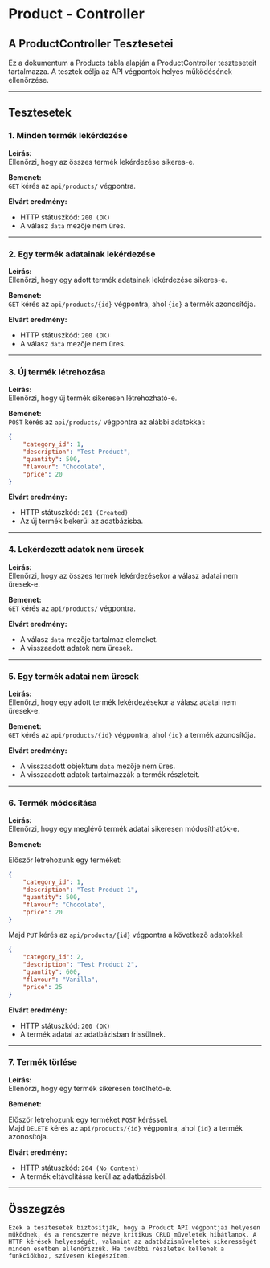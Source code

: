 # Product - Controller

## A ProductController Tesztesetei

Ez a dokumentum a Products tábla alapján a ProductController teszteseteit tartalmazza. A tesztek célja az API végpontok helyes működésének ellenőrzése.

---

## Tesztesetek

### 1. Minden termék lekérdezése

**Leírás:**  
Ellenőrzi, hogy az összes termék lekérdezése sikeres-e.

**Bemenet:**  
`GET` kérés az `api/products/` végpontra.

**Elvárt eredmény:**  
- HTTP státuszkód: `200 (OK)`
- A válasz `data` mezője nem üres.

---

### 2. Egy termék adatainak lekérdezése

**Leírás:**  
Ellenőrzi, hogy egy adott termék adatainak lekérdezése sikeres-e.

**Bemenet:**  
`GET` kérés az `api/products/{id}` végpontra, ahol `{id}` a termék azonosítója.

**Elvárt eredmény:**  
- HTTP státuszkód: `200 (OK)`
- A válasz `data` mezője nem üres.

---

### 3. Új termék létrehozása

**Leírás:**  
Ellenőrzi, hogy új termék sikeresen létrehozható-e.

**Bemenet:**  
`POST` kérés az `api/products/` végpontra az alábbi adatokkal:

```json
{
    "category_id": 1,
    "description": "Test Product",
    "quantity": 500,
    "flavour": "Chocolate",
    "price": 20
}
```

**Elvárt eredmény:**  
- HTTP státuszkód: `201 (Created)`
- Az új termék bekerül az adatbázisba.

---

### 4. Lekérdezett adatok nem üresek

**Leírás:**  
Ellenőrzi, hogy az összes termék lekérdezésekor a válasz adatai nem üresek-e.

**Bemenet:**  
`GET` kérés az `api/products/` végpontra.

**Elvárt eredmény:**  
- A válasz `data` mezője tartalmaz elemeket.
- A visszaadott adatok nem üresek.

---

### 5. Egy termék adatai nem üresek

**Leírás:**  
Ellenőrzi, hogy egy adott termék lekérdezésekor a válasz adatai nem üresek-e.

**Bemenet:**  
`GET` kérés az `api/products/{id}` végpontra, ahol `{id}` a termék azonosítója.

**Elvárt eredmény:**  
- A visszaadott objektum `data` mezője nem üres.
- A visszaadott adatok tartalmazzák a termék részleteit.

---

### 6. Termék módosítása

**Leírás:**  
Ellenőrzi, hogy egy meglévő termék adatai sikeresen módosíthatók-e.

**Bemenet:**  

Először létrehozunk egy terméket:

```json
{
    "category_id": 1,
    "description": "Test Product 1",
    "quantity": 500,
    "flavour": "Chocolate",
    "price": 20
}
```

Majd `PUT` kérés az `api/products/{id}` végpontra a következő adatokkal:

```json
{
    "category_id": 2,
    "description": "Test Product 2",
    "quantity": 600,
    "flavour": "Vanilla",
    "price": 25
}
```

**Elvárt eredmény:**  
- HTTP státuszkód: `200 (OK)`
- A termék adatai az adatbázisban frissülnek.

---

### 7. Termék törlése

**Leírás:**  
Ellenőrzi, hogy egy termék sikeresen törölhető-e.

**Bemenet:**  

Először létrehozunk egy terméket `POST` kéréssel.  
Majd `DELETE` kérés az `api/products/{id}` végpontra, ahol `{id}` a termék azonosítója.

**Elvárt eredmény:**  
- HTTP státuszkód: `204 (No Content)`
- A termék eltávolításra kerül az adatbázisból.

---

## Összegzés
    Ezek a tesztesetek biztosítják, hogy a Product API végpontjai helyesen működnek, és a rendszerre nézve kritikus CRUD műveletek hibátlanok. A HTTP kérések helyességét, valamint az adatbázisműveletek sikerességét minden esetben ellenőrizzük. Ha további részletek kellenek a funkciókhoz, szívesen kiegészítem.